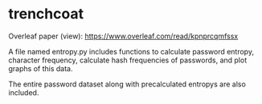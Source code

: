 # trenchcoat

Overleaf paper (view): https://www.overleaf.com/read/kpnprcqmfssx

A file named entropy.py includes functions to calculate password entropy, character frequency, calculate hash frequencies of passwords, and plot graphs of this data.

The entire password dataset along with precalculated entropys are also included.
